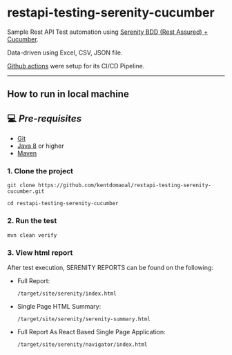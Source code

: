 # restapi-testing-serenity-cucumber
Sample Rest API Test automation using [Serenity BDD (Rest Assured) + Cucumber](https://serenity-bdd.github.io/docs/tutorials/rest).

Data-driven using Excel, CSV, JSON file.

[Github actions](https://github.com/kentdomaoal/restapi-testing-serenity-cucumber/actions) were setup for its CI/CD Pipeline.

---
## How to run in local machine

## 💻 *Pre-requisites*
- [Git](https://git-scm.com/downloads)
- [Java 8](https://www.oracle.com/ph/java/technologies/downloads) or higher
- [Maven](https://maven.apache.org/download.cgi)

### 1. Clone the project
```
git clone https://github.com/kentdomaoal/restapi-testing-serenity-cucumber.git
```
``` 
cd restapi-testing-serenity-cucumber
```

### 2. Run the test
``` 
mvn clean verify
``` 

### 3. View html report
After test execution, SERENITY REPORTS can be found on the following:
- Full Report:

      /target/site/serenity/index.html

- Single Page HTML Summary:

      /target/site/serenity/serenity-summary.html


- Full Report As React Based Single Page Application:

      /target/site/serenity/navigator/index.html



